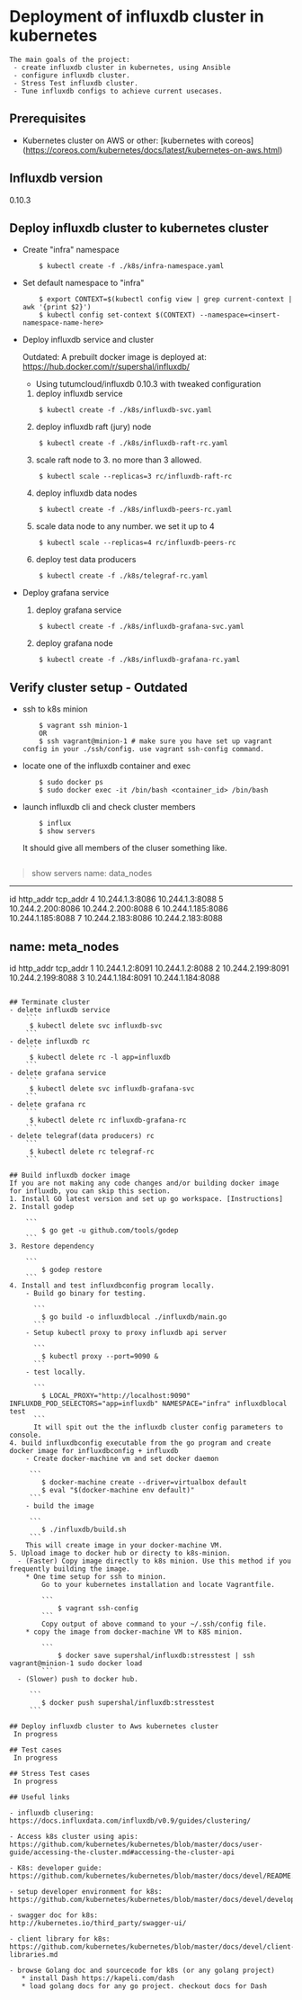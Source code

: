 # Deployment of influxdb cluster in kubernetes

	The main goals of the project:
	 - create influxdb cluster in kubernetes, using Ansible
	 - configure influxdb cluster.
	 - Stress Test influxdb cluster.
	 - Tune influxdb configs to achieve current usecases.

## Prerequisites
- Kubernetes cluster on AWS or other:
  [kubernetes with coreos] (https://coreos.com/kubernetes/docs/latest/kubernetes-on-aws.html)

## Influxdb version
   0.10.3

## Deploy influxdb cluster to kubernetes cluster
- Create "infra" namespace
	
	```
		$ kubectl create -f ./k8s/infra-namespace.yaml
	```
- Set default namespace to "infra"
	
	```
		$ export CONTEXT=$(kubectl config view | grep current-context | awk '{print $2}')
		$ kubectl config set-context $(CONTEXT) --namespace=<insert-namespace-name-here>
	``` 
- Deploy influxdb service and cluster
	
	Outdated: A prebuilt docker image is deployed at: https://hub.docker.com/r/supershal/influxdb/
	
	- Using tutumcloud/influxdb 0.10.3 with tweaked configuration
	
	1. deploy influxdb service
	```
		$ kubectl create -f ./k8s/influxdb-svc.yaml
	```
	2. deploy influxdb raft (jury) node
	```
		$ kubectl create -f ./k8s/influxdb-raft-rc.yaml
	```
	3. scale raft node to 3. no more than 3 allowed.
	```
		$ kubectl scale --replicas=3 rc/influxdb-raft-rc
	```
	4. deploy influxdb data nodes
	```
		$ kubectl create -f ./k8s/influxdb-peers-rc.yaml
	```
	5. scale data node to any number. we set it up to 4
	```
		$ kubectl scale --replicas=4 rc/influxdb-peers-rc
	```
	6. deploy test data producers
	```
		$ kubectl create -f ./k8s/telegraf-rc.yaml
	```

- Deploy grafana service
	1. deploy grafana service
	```
		$ kubectl create -f ./k8s/influxdb-grafana-svc.yaml
	```
	2. deploy grafana node
	```
		$ kubectl create -f ./k8s/influxdb-grafana-rc.yaml
	```
	
## Verify cluster setup - Outdated

- ssh to k8s minion
	
	```
		$ vagrant ssh minion-1
		OR
		$ ssh vagrant@minion-1 # make sure you have set up vagrant config in your ./ssh/config. use vagrant ssh-config command.
	```
- locate one of the influxdb container and exec

	```
		$ sudo docker ps
		$ sudo docker exec -it /bin/bash <container_id> /bin/bash
	```
- launch influxdb cli and check cluster members

	```
		$ influx
		$ show servers
	```
	It should give all members of the cluser something like.

	```
> show servers
name: data_nodes
----------------
id	http_addr		tcp_addr
4	10.244.1.3:8086		10.244.1.3:8088
5	10.244.2.200:8086	10.244.2.200:8088
6	10.244.1.185:8086	10.244.1.185:8088
7	10.244.2.183:8086	10.244.2.183:8088


name: meta_nodes
----------------
id	http_addr		tcp_addr
1	10.244.1.2:8091		10.244.1.2:8088
2	10.244.2.199:8091	10.244.2.199:8088
3	10.244.1.184:8091	10.244.1.184:8088
```

## Terminate cluster
- delete influxdb service
	```
	 $ kubectl delete svc influxdb-svc
	``` 
- delete influxdb rc
	```
 	 $ kubectl delete rc -l app=influxdb
	```
- delete grafana service
	```
	 $ kubectl delete svc influxdb-grafana-svc
	``` 
- delete grafana rc
	```
 	 $ kubectl delete rc influxdb-grafana-rc
	```
- delete telegraf(data producers) rc
	```
 	 $ kubectl delete rc telegraf-rc
	```

## Build influxdb docker image
If you are not making any code changes and/or building docker image for influxdb, you can skip this section.
1. Install GO latest version and set up go workspace. [Instructions]
2. Install godep

	```
		$ go get -u github.com/tools/godep
	```
3. Restore dependency

	```
		$ godep restore
	```
4. Install and test influxdbconfig program locally.
	- Build go binary for testing.

      ```
		$ go build -o influxdblocal ./influxdb/main.go
      ```
    - Setup kubectl proxy to proxy influxdb api server
   
      ```
      	$ kubectl proxy --port=9090 &
      ```
    - test locally. 
   
      ```
      	$ LOCAL_PROXY="http://localhost:9090" INFLUXDB_POD_SELECTORS="app=influxdb" NAMESPACE="infra" influxdblocal test
      ```
      It will spit out the the influxdb cluster config parameters to console.
4. build influxdbconfig executable from the go program and create docker image for influxdbconfig + influxdb
	- Create docker-machine vm and set docker daemon

	 ```
	 	$ docker-machine create --driver=virtualbox default
	 	$ eval "$(docker-machine env default)"
	 ```
	- build the image

	 ```
		$ ./influxdb/build.sh
	 ```
	This will create image in your docker-machine VM.
5. Upload image to docker hub or directy to k8s-minion.
  - (Faster) Copy image directly to k8s minion. Use this method if you frequently building the image.
    * One time setup for ssh to minion.
    	Go to your kubernetes installation and locate Vagrantfile.
  	
  		```
  			$ vagrant ssh-config
  		```
  		Copy output of above command to your ~/.ssh/config file.
    * copy the image from docker-machine VM to K8S minion.
    
    	```
    		$ docker save supershal/influxdb:stresstest | ssh vagrant@minion-1 sudo docker load
    	```
  - (Slower) push to docker hub. 
  
  	 ```
  	 	$ docker push supershal/influxdb:stresstest
  	 ```

## Deploy influxdb cluster to Aws kubernetes cluster
 In progress

## Test cases
 In progress

## Stress Test cases
 In progress

## Useful links

- influxdb clusering:
https://docs.influxdata.com/influxdb/v0.9/guides/clustering/

- Access k8s cluster using apis:
https://github.com/kubernetes/kubernetes/blob/master/docs/user-guide/accessing-the-cluster.md#accessing-the-cluster-api

- K8s: developer guide: 
https://github.com/kubernetes/kubernetes/blob/master/docs/devel/README.md

- setup developer environment for k8s:
https://github.com/kubernetes/kubernetes/blob/master/docs/devel/development.md

- swagger doc for k8s:
http://kubernetes.io/third_party/swagger-ui/

- client library for k8s:
https://github.com/kubernetes/kubernetes/blob/master/docs/devel/client-libraries.md

- browse Golang doc and sourcecode for k8s (or any golang project)
   * install Dash https://kapeli.com/dash 
   * load golang docs for any go project. checkout docs for Dash
